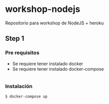 # workshop-nodejs

Repositorio para workshop de NodeJS + heroku

## Step 1

### Pre requisitos

- Se requiere tener instalado docker
- Se requiere tener instalado docker-compose

```
```

### Instalación
```
$ docker-compose up
```
